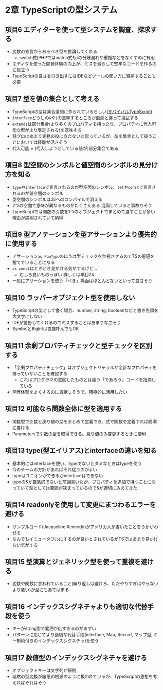 # 2章 TypeScriptの型システム

## 項目6 エディターを使って型システムを調査、探求する

- 変数の宣言からあるべき型を推論してくれる
  - switch式(PHPではmatch式も)の分岐漏れや重複などをなくすのに有用
- エディタを使った開発体験の向上が、ミスを減らして堅牢なコードを作るのに役立つ
- TypeScriptの良さを引き出すにはIDEなどツールの使い方に習熟することも必要

## 項目7 型を値の集合として考える

- TypeScriptの型は集合論的に作られているらしい([サバイバルTypeScript](https://typescriptbook.jp/reference/values-types-variables/mental-model-of-types#%E9%9B%86%E5%90%88%E8%AB%96%E7%9A%84%E3%81%AA%E3%83%87%E3%82%B6%E3%82%A4%E3%83%B3))
- `interface`どうしの`&`や`|`の意味するところが直感と違って混乱する
- `extends`は部分集合(より多くのプロパティを持ったり、プロパティに代入可能な型がより限定される)を意味する
- 競プロはあまり実務の役に立たないと思っているが、型を集合として扱うことにおいては経験が活きそう
- 代入可能 = (代入しようとしている値が)部分集合である

## 項目8 型空間のシンボルと値空間のシンボルの見分け方を知る

- `type`や`interface`で宣言されるのが型空間のシンボル、`let`や`const`で宣言されるのが値空間のシンボル
- 型空間のシンボルはJSへのコンパイルで消える
- 2つの空間で意味が異なるものがたくさんある 混同していると事故りそう
- TypeScriptでは関数の引数を1つのオブジェクトでまとめて渡すことが多い理由が説明されていて納得

## 項目9 型アノテーションを型アサーションより優先的に使用する

- アサーション`as FooType`のほうは型チェックを無視させるのでTSの恩恵を捨てていることになる
- `as const`はときどき見かける気がするけど…
  - むしろ良いものっぽい 詳しくは項目24
- 一般にアサーションを使う「べき」場面はほとんどないといって良さそう

## 項目10 ラッパーオブジェクト型を使用しない

- TypeScriptの型として書く場合、number, string, booleanなどと書き先頭を大文字にしない
- IDEが警告してくれるのでミスすることはあまりなさそう
- SymbolとBigIntは直接呼んでもOK

## 項目11 余剰プロパティチェックと型チェックを区別する

- 「余剰プロパティチェック」はオブジェクトリテラルが余計なプロパティを持っていないことを確認する
  - これはプログラマの意図したものとは違う「であろう」コードを指摘している
- 開発体験をよくするのに貢献しそうで、積極的に活用したい

## 項目12 可能なら関数全体に型を適用する

- 関数型で引数と戻り値の型をまとめて定義でき、式で関数を定義すれば簡潔に書ける
- Parametersで引数の型を取得できる。戻り値のみ変更するときに便利

## 項目13 type(型エイリアス)とinterfaceの違いを知る

- 基本的にはinterfaceを使い、typeでないとダメなときはtypeを使う
- 今のチームの方針があればそれ従うのがよい
- typeはユニオンができるがinterfaceはできない
- typeの&が直感的でないと前回書いたが、プロパティを追加で持つことになっていて型としては範囲が狭まっているので&が適切にみえてきた

## 項目14 readonlyを使用して変更にまつわるエラーを避ける

- サンプルコード(Jacqueline Kennedy)がアメリカ人が書いたことをうかがわせる
- なんでもイミュータブルにするのが良いとされているがTSではあまり見かけない気がする

## 項目15 型演算とジェネリック型を使って重複を避ける

- 変数や関数に言われていること(繰り返しは避けろ、ただやりすぎはやらないより悪い)が型にもあてはまる

## 項目16 インデックスシグネチャよりも適切な代替手段を使う

- キーがstring型で範囲が広すぎるのがまずい
- パターンに応じてより適切な代替手段(interface, Map, Record, マップ型, キー制約付きのインデックスシグネチャ)を使う

## 項目17 数値型のインデックスシグネチャを避ける

- オブジェクトキーは文字列が原則
- 暗黙の型変換が諸悪の根源のように扱われているが、TypeScriptの思想を考えればそれはそう
